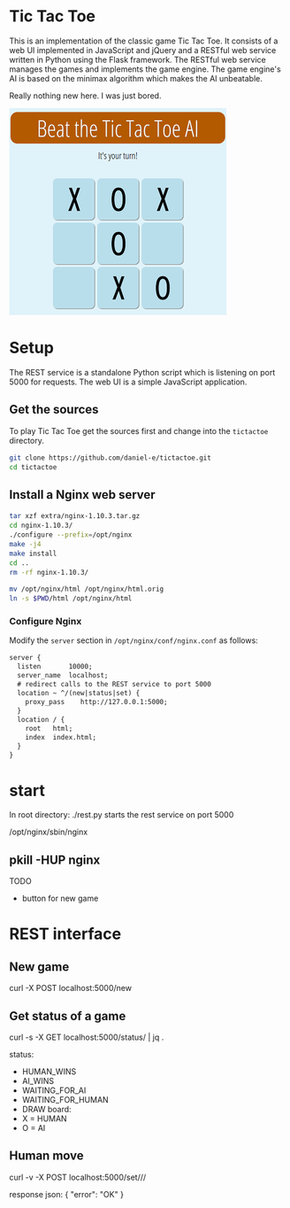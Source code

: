 # Tic Tac Toe

This is an implementation of the classic game Tic Tac Toe. It consists of a web UI implemented in JavaScript and jQuery and a RESTful web service written in Python using the Flask framework. The RESTful web service manages the games and implements the game engine. The game engine's AI is based on the minimax algorithm which makes the AI unbeatable.

Really nothing new here. I was just bored.

![tic tac toe screenshot](screenshot.png)

# Setup

The REST service is a standalone Python script which is listening on port 5000 for requests. The web UI is a simple JavaScript application.

## Get the sources

To play Tic Tac Toe get the sources first and change into the `tictactoe` directory.

```bash
git clone https://github.com/daniel-e/tictactoe.git
cd tictactoe
```

## Install a Nginx web server

```bash
tar xzf extra/nginx-1.10.3.tar.gz
cd nginx-1.10.3/
./configure --prefix=/opt/nginx
make -j4
make install
cd ..
rm -rf nginx-1.10.3/
```

```bash
mv /opt/nginx/html /opt/nginx/html.orig
ln -s $PWD/html /opt/nginx/html
```

### Configure Nginx

Modify the `server` section in `/opt/nginx/conf/nginx.conf` as follows:
```
server {
  listen       10000;
  server_name  localhost;
  # redirect calls to the REST service to port 5000
  location ~ ^/(new|status|set) {
    proxy_pass    http://127.0.0.1:5000;
  }
  location / {
    root   html;
    index  index.html;
  }
}
```

# start

In root directory: ./rest.py
starts the rest service on port 5000

/opt/nginx/sbin/nginx


pkill -HUP nginx
------------------------------------------------------------------------------

TODO
* button for new game

# REST interface

## New game
curl -X POST localhost:5000/new

## Get status of a game
curl -s -X GET localhost:5000/status/<uid> | jq .

status:
* HUMAN_WINS
* AI_WINS
* WAITING_FOR_AI
* WAITING_FOR_HUMAN
* DRAW
board:
* X = HUMAN
* O = AI

## Human move
curl -v -X POST localhost:5000/set/<ui>/<x>/<y>

response json:
{
  "error": "OK"
}
